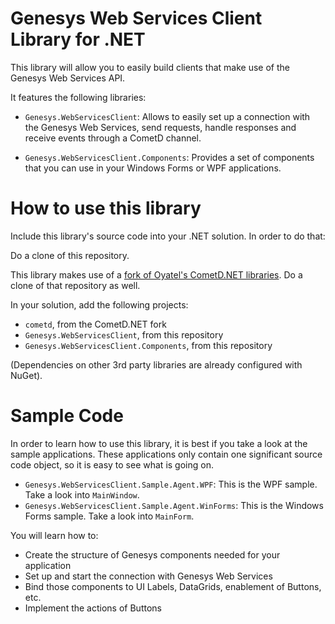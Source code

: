 Genesys Web Services Client Library for .NET
============================================

This library will allow you to easily build clients that make use of the Genesys Web Services API.

It features the following libraries:

- `Genesys.WebServicesClient`: Allows to easily set up a connection with the Genesys Web Services, send requests, handle responses and receive events through a CometD channel.

- `Genesys.WebServicesClient.Components`: Provides a set of components that you can use in your Windows Forms or WPF applications.


How to use this library
=======================

Include this library's source code into your .NET solution. In order to do that:

Do a clone of this repository.

This library makes use of a [fork of Oyatel's CometD.NET libraries](https://github.com/ErnestoGarciaGenesys/CometD.NET). Do a clone of that repository as well.

In your solution, add the following projects:

- `cometd`, from the CometD.NET fork
- `Genesys.WebServicesClient`, from this repository
- `Genesys.WebServicesClient.Components`, from this repository

(Dependencies on other 3rd party libraries are already configured with NuGet).


Sample Code
===========

In order to learn how to use this library, it is best if you take a look at the sample applications. These applications only contain one significant source code object, so it is easy to see what is going on.

- `Genesys.WebServicesClient.Sample.Agent.WPF`: This is the WPF sample. Take a look into `MainWindow`.
- `Genesys.WebServicesClient.Sample.Agent.WinForms`: This is the Windows Forms sample. Take a look into `MainForm`.

You will learn how to:

- Create the structure of Genesys components needed for your application
- Set up and start the connection with Genesys Web Services
- Bind those components to UI Labels, DataGrids, enablement of Buttons, etc.
- Implement the actions of Buttons
